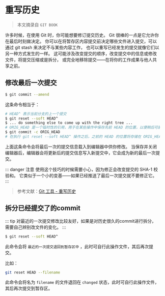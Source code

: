 # 重写历史

> 本文摘录自 `GIT BOOK`

许多时候，在使用 Git 时，你可能想要修订提交历史。 Git 很棒的一点是它允许你在最后时刻做决定。 你可以在将暂存区内容提交前决定哪些文件进入提交，可以通过 git stash 来决定不与某些内容工作， 也可以重写已经发生的提交就像它们以另一种方式发生的一样。 这可能涉及改变提交的顺序，改变提交中的信息或修改文件，将提交压缩或是拆分， 或完全地移除提交——在将你的工作成果与他人共享之前。

## 修改最后一次提交

```bash
$ git commit --amend
```

这条命令相当于：

```bash
# HEAD^ 表示当前分支的上一个提交
$ git reset --soft HEAD^ 
$ ... do something else to come up with the right tree ...
# ORIG_HEAD 是一个临时性的引用，用于在某些操作中保存先前 HEAD 的位置，以便稍后可能需要时能够恢复到该位置,
$ git commit -c ORIG_HEAD
# 在执行 git reset --soft HEAD^ 操作之后，之前的 HEAD 的位置将存储在 ORIG_HEAD 中。这样，如果你意识到你不想进行这个重置，你可以使用 git reset --hard ORIG_HEAD 将 HEAD 恢复到之前的位置
```

上面这条命令会将最后一次的提交信息载入到编辑器中供你修改。 当保存并关闭编辑器后，编辑器会将更新后的提交信息写入新提交中，它会成为新的最后一次提交。

::: danger 注意
使用这个技巧的时候需要小心，因为修正会改变提交的 SHA-1 校验和。 它类似于一个小的变基——如果已经推送了最后一次提交就不要修正它。
:::

> 参考文献：<a href="https://www.git-scm.com/book/zh/v2/Git-%E5%B7%A5%E5%85%B7-%E9%87%8D%E5%86%99%E5%8E%86%E5%8F%B2" target="_blank">Git 工具 - 重写历史</a>

## 拆分已经提交了的commit 

::: tip
对最近的一次提交修改比较友好，如果是对历史很久的commit进行拆分，需要自己辨别改文件的变化。
:::

```bash
$ git reset --soft HEAD^
```

此命令会将 `最近的一次提交退回到暂存区中` ，此时可自行此操作文件，其后再次提交。

比如：

```bash
git reset HEAD --filename 
```

此命令会将名为 `filename` 的文件退回在 `changed` 状态，此时可自行此操作文件，其后再次提交到暂存区。
